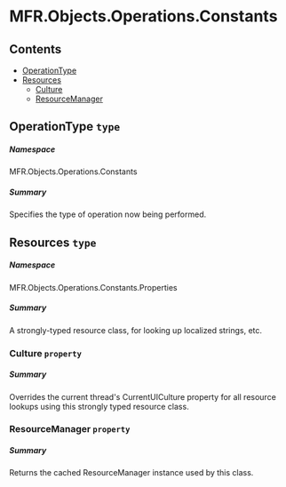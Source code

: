 <a name='assembly'></a>
# MFR.Objects.Operations.Constants

## Contents

- [OperationType](#T-MFR-Objects-Operations-Constants-OperationType 'MFR.Objects.Operations.Constants.OperationType')
- [Resources](#T-MFR-Objects-Operations-Constants-Properties-Resources 'MFR.Objects.Operations.Constants.Properties.Resources')
  - [Culture](#P-MFR-Objects-Operations-Constants-Properties-Resources-Culture 'MFR.Objects.Operations.Constants.Properties.Resources.Culture')
  - [ResourceManager](#P-MFR-Objects-Operations-Constants-Properties-Resources-ResourceManager 'MFR.Objects.Operations.Constants.Properties.Resources.ResourceManager')

<a name='T-MFR-Objects-Operations-Constants-OperationType'></a>
## OperationType `type`

##### Namespace

MFR.Objects.Operations.Constants

##### Summary

Specifies the type of operation now being performed.

<a name='T-MFR-Objects-Operations-Constants-Properties-Resources'></a>
## Resources `type`

##### Namespace

MFR.Objects.Operations.Constants.Properties

##### Summary

A strongly-typed resource class, for looking up localized strings, etc.

<a name='P-MFR-Objects-Operations-Constants-Properties-Resources-Culture'></a>
### Culture `property`

##### Summary

Overrides the current thread's CurrentUICulture property for all
  resource lookups using this strongly typed resource class.

<a name='P-MFR-Objects-Operations-Constants-Properties-Resources-ResourceManager'></a>
### ResourceManager `property`

##### Summary

Returns the cached ResourceManager instance used by this class.
